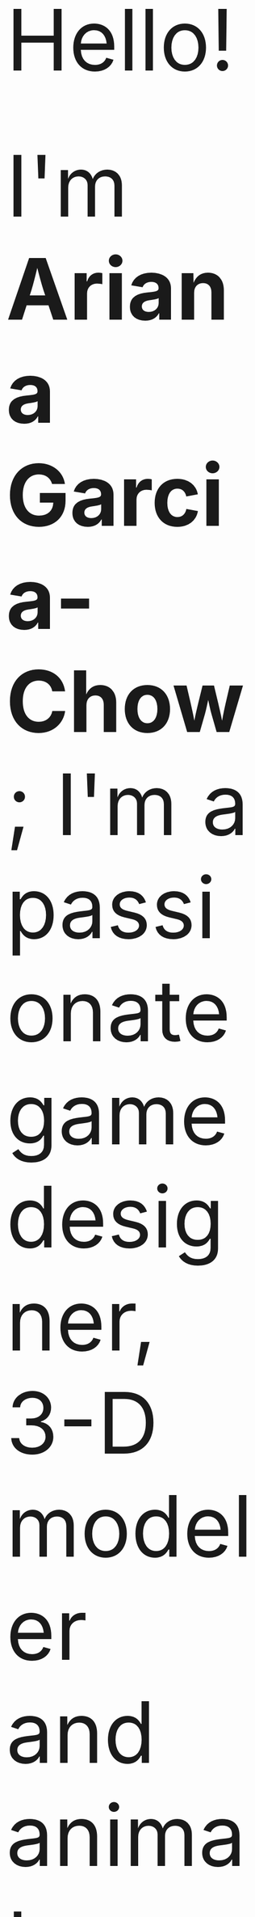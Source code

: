 \
\
\
\
\
\
\
<span style="font-size:12em">Hello!</span>
\
\
\
\
\
\
<span style="font-size:12em">I'm **Ariana Garcia-Chow**; I'm a passionate game designer, 3-D modeler and animator.</span>
\
\
\
Want to get in touch? Send me a  message at <span style="color:red"><u>arianagchow@gmail.com</u></span>.
\
\
\
\
\
\
\
\
\
\
\
\
\
\
\
<br/>
## <span style="color:red">Background</span>

I'm a self taught game developer based in **Chicago IL**.

## <span style="color:red">Skills</span>
blender
unity
c#
python

## <span style="color:red">Projects</span>



